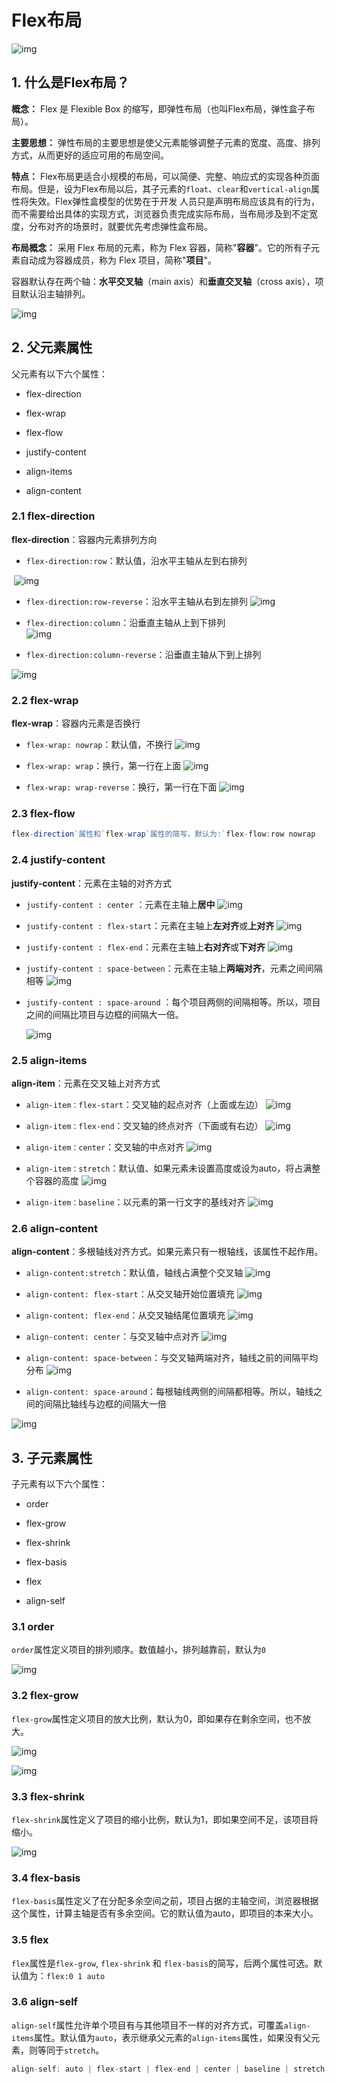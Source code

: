 # Flex布局

![img](./FlexImage/0.png)

## 1. 什么是Flex布局？

**概念：** Flex 是 Flexible Box 的缩写，即弹性布局（也叫Flex布局，弹性盒子布局）。

**主要思想：** 弹性布局的主要思想是使父元素能够调整子元素的宽度、高度、排列方式，从而更好的适应可用的布局空间。

**特点：** Flex布局更适合小规模的布局，可以简便、完整、响应式的实现各种页面布局。但是，设为Flex布局以后，其子元素的`float`、`clear`和`vertical-align`属性将失效。Flex弹性盒模型的优势在于开发 ⼈员只是声明布局应该具有的⾏为，⽽不需要给出具体的实现⽅式，浏览器负责完成实际布局，当布局涉及到不定宽 度，分布对⻬的场景时，就要优先考虑弹性盒布局。

**布局概念：** 采用 Flex 布局的元素，称为 Flex 容器，简称"**容器**"。它的所有子元素自动成为容器成员，称为 Flex 项目，简称"**项目**"。

容器默认存在两个轴：**水平交叉轴**（main axis）和**垂直交叉轴**（cross axis），项目默认沿主轴排列。

![img](./FlexImage/1.png)

## 2. 父元素属性

父元素有以下六个属性：

- flex-direction
- flex-wrap

- flex-flow
- justify-content

- align-items
- align-content

### 2.1 flex-direction

**flex-direction**：容器内元素排列方向

- `flex-direction:row`：默认值，沿水平主轴从左到右排列

​    ![img](./FlexImage/2.png)

- `flex-direction:row-reverse`：沿水平主轴从右到左排列
​    ![img](./FlexImage/3.png)
- `flex-direction:column`：沿垂直主轴从上到下排列
​    
    ![img](./FlexImage/4.png)

- `flex-direction:column-reverse`：沿垂直主轴从下到上排列

 ![img](./FlexImage/44.png)

### 2.2 flex-wrap

**flex-wrap**：容器内元素是否换行

- `flex-wrap: nowrap`：默认值，不换行
![img](./FlexImage/5.png)
- `flex-wrap: wrap`：换行，第一行在上面
 ![img](./FlexImage/6.png)

- `flex-wrap: wrap-reverse`：换行，第一行在下面
 ![img](./FlexImage/7.png)

### 2.3 flex-flow

```javascript
flex-direction`属性和`flex-wrap`属性的简写，默认为:`flex-flow:row nowrap
```

### 2.4 justify-content

**justify-content**：元素在主轴的对齐方式

- `justify-content : center` ：元素在主轴上**居中**
  ![img](./FlexImage/8.png)
- `justify-content : flex-start`：元素在主轴上**左对齐**或**上对齐**
  ![img](./FlexImage/9.png)

- `justify-content : flex-end`：元素在主轴上**右对齐**或**下对齐**
  ![img](./FlexImage/10.png)
- `justify-content : space-between`：元素在主轴上**两端对齐**，元素之间间隔相等
  ![img](./FlexImage/11.png)

- `justify-content : space-around` ：每个项目两侧的间隔相等。所以，项目之间的间隔比项目与边框的间隔大一倍。
  
  ![img](./FlexImage/12.png)

### 2.5 align-items

**align-item**：元素在交叉轴上对齐方式

- `align-item：flex-start`：交叉轴的起点对齐（上面或左边）
  ![img](./FlexImage/13.png)
- `align-item：flex-end`：交叉轴的终点对齐（下面或有右边）
   ![img](./FlexImage/15.png)

- `align-item：center`：交叉轴的中点对齐
   ![img](./FlexImage/16.png)
- `align-item：stretch`：默认值、如果元素未设置高度或设为auto，将占满整个容器的高度
   ![img](./FlexImage/17.png)

- `align-item：baseline`：以元素的第一行文字的基线对齐
 ![img](./FlexImage/18.png)

### 2.6 align-content

**align-content**：多根轴线对齐方式。如果元素只有一根轴线，该属性不起作用。

- `align-content:stretch`：默认值，轴线占满整个交叉轴
   ![img](./FlexImage/19.png)
- `align-content: flex-start`：从交叉轴开始位置填充
   ![img](./FlexImage/20.png)

- `align-content: flex-end`：从交叉轴结尾位置填充
 ![img](./FlexImage/21.png)
- `align-content: center`：与交叉轴中点对齐
  ![img](./FlexImage/22.png)


- `align-content: space-between`：与交叉轴两端对齐，轴线之前的间隔平均分布
  ![img](./FlexImage/23.png)

- `align-content: space-around`：每根轴线两侧的间隔都相等。所以，轴线之间的间隔比轴线与边框的间隔大一倍

 ![img](./FlexImage/24.png)


## 3. 子元素属性

子元素有以下六个属性：

- order
- flex-grow

- flex-shrink
- flex-basis

- flex
- align-self

### 3.1 order


`order`属性定义项目的排列顺序。数值越小，排列越靠前，默认为`0`

 ![img](./FlexImage/25.png)


### 3.2 flex-grow

`flex-grow`属性定义项目的放大比例，默认为0，即如果存在剩余空间，也不放大。

 ![img](./FlexImage/26.png)


 ![img](./FlexImage/27.png)


### 3.3 flex-shrink

`flex-shrink`属性定义了项目的缩小比例，默认为1，即如果空间不足，该项目将缩小。

 ![img](./FlexImage/28.png)


### 3.4 flex-basis

`flex-basis`属性定义了在分配多余空间之前，项目占据的主轴空间，浏览器根据这个属性，计算主轴是否有多余空间。它的默认值为auto，即项目的本来大小。

### 3.5 flex

`flex`属性是`flex-grow`, `flex-shrink` 和 `flex-basis`的简写，后两个属性可选。默认值为：`flex:0 1 auto`


### 3.6 align-self

`align-self`属性允许单个项目有与其他项目不一样的对齐方式，可覆盖`align-items`属性。默认值为`auto`，表示继承父元素的`align-items`属性，如果没有父元素，则等同于`stretch`。

```javascript
align-self: auto | flex-start | flex-end | center | baseline | stretch;
```

